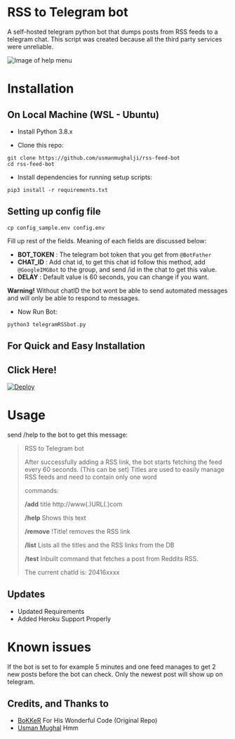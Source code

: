 # RSS to Telegram bot

A self-hosted telegram python bot that dumps posts from RSS feeds to a telegram chat. This script was created because all the third party services were unreliable.

![Image of help menu](https://bokker.github.io/telegram.png)

# Installation

## On Local Machine (WSL - Ubuntu)

- Install Python 3.8.x

- Clone this repo:
```
git clone https://github.com/usmanmughalji/rss-feed-bot
cd rss-feed-bot
```
- Install dependencies for running setup scripts:
```
pip3 install -r requirements.txt
```
## Setting up config file
```
cp config_sample.env config.env
```

Fill up rest of the fields. Meaning of each fields are discussed below:
- **BOT_TOKEN** : The telegram bot token that you get from `@BotFather`
- **CHAT_ID** : Add chat id, to get this chat id follow this method, add `@GoogleIMGBot` to the group, and send /id in the chat to get this value.
- **DELAY** : Default value is 60 seconds, you can change if you want.

**Warning!** Without chatID the bot wont be able to send automated messages and will only be able to respond to messages.

- Now Run Bot:
```
python3 telegramRSSbot.py
```
## For Quick and Easy Installation

## Click Here!

[![Deploy](https://www.herokucdn.com/deploy/button.svg)](https://heroku.com/deploy?template=https://github.com/hoihoi07/rss-feed-bot/tree/master)

# Usage

send /help to the bot to get this message:

> RSS to Telegram bot
>
> After successfully adding a RSS link, the bot starts fetching the feed every 60 seconds. (This can be set)
> Titles are used to easily manage RSS feeds and need to contain only one word
>
> commands:
>
> **/add** title http://www(.)URL(.)com
>
> **/help** Shows this text
>
> **/remove** !Title! removes the RSS link
>
> **/list** Lists all the titles and the RSS links from the DB
>
> **/test** Inbuilt command that fetches a post from Reddits RSS.
>
> The current chatId is: 20416xxxx

## Updates

- Updated Requirements
- Added Heroku Support Properly

# Known issues

If the bot is set to for example 5 minutes and one feed manages to get 2 new posts before the bot can check. Only the newest post will show up on telegram.

## Credits, and Thanks to
* [BoKKeR](https://github.com/BoKKeR/RSS-to-Telegram-Bot) For His Wonderful Code (Original Repo)
* [Usman Mughal](https://github.com/usmanmughalji) Hmm
